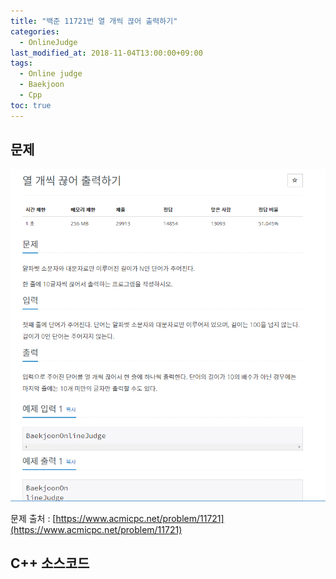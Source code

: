 ```yaml
---
title: "백준 11721번 열 개씩 끊어 출력하기"
categories: 
  - OnlineJudge
last_modified_at: 2018-11-04T13:00:00+09:00
tags: 
  - Online judge
  - Baekjoon
  - Cpp
toc: true
---
```


## 문제

![11721](https://github.com/lesslate/lesslate.github.io/blob/master/assets/img/OnlineJudge/11721.png?raw=true)

문제 출처 : [https://www.acmicpc.net/problem/11721](https://www.acmicpc.net/problem/11721)



## C++ 소스코드


<script src="https://gist.github.com/lesslate/597c74ad804b13794dcbb6ead69372a3.js"></script>

